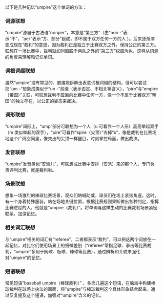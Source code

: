 以下是几种记忆“umpire”这个单词的方法：

### 词源联想
“umpire”源自于古法语“nonper”，本意是“第三方”（由“non -”表示“不”，“per”表示“方、部分”组成，即不属于双方任何一方的人 ）。后来逐渐演变成现在“裁判”的意思，因为裁判正是独立于比赛双方之外，保持公正的第三方。联想在一场比赛中，裁判就如同超脱于两队之外的“第三方”权威角色，这样从词源的角度来理解和记忆单词。 

### 词根词缀联想 
虽然“umpire”没有常见的、直接能拆解出表意词根词缀的结构，但可以尝试把“um -”想象成类似于“un -”前缀（表示否定、不相关等含义），“pire”与“empire（帝国）”关联，可联想裁判不应偏向比赛中任何一方，像一个不属于比赛双方“帝国”的独立存在，以公正的姿态来裁决。 

### 词形联想 
“umpire”词形上，“ump”部分可联想为一个人（u 可看作一个人形）高高举起双手（m 类似举起的双手），“pire”可看作“spire（尖顶）”去掉“s”，像是裁判在比赛场地这个广阔空间里，像突出的尖顶一样醒目，时刻掌控局面，做出裁决。 

### 发音联想 
“umpire”发音类似“安派儿”，可联想成比赛中安排（安派）来的那个人，专门负责评判比赛，就是裁判啦。 

### 场景联想 
想象一场激烈的棒球比赛场景，观众们呐喊助威，球员们在场上紧张角逐。这时，有一个身着特殊服装，站在场地关键位置，根据比赛规则果断做出各种判定，指挥比赛进程的人，他就是“umpire（裁判）”。将单词与这样生动的比赛裁判场景紧密联系，加深记忆。 

### 相关词汇联想 
与“umpire”相关的词汇有“referee”，二者都表示“裁判”。可以把这两个词放在一起记忆，对比它们使用场景上的细微差别（“referee”常指足球、拳击等比赛裁判，“umpire”多用于网球、板球、棒球等比赛），通过辨析和关联来强化对“umpire”的记忆。 

### 短语联想 
常见短语“baseball umpire（棒球裁判）” ，多念几遍这个短语，在脑海中构建棒球裁判在球场上执法的画面，将“umpire”与棒球裁判这个具体形象结合起来。通过反复提及这个短语，加强对“umpire”含义的记忆。 